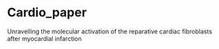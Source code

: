 # Cardio_paper
Unravelling the molecular activation of the reparative cardiac fibroblasts after myocardial  infarction
